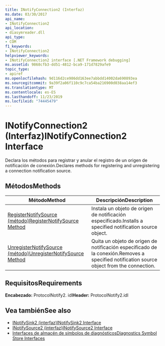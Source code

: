 ```yaml
---
title: INotifyConnection2 (Interfaz)
ms.date: 03/30/2017
api_name:
- INotifyConnection2
api_location:
- diasymreader.dll
api_type:
- COM
f1_keywords:
- INotifyConnection2
helpviewer_keywords:
- INotifyConnection2 interface [.NET Framework debugging]
ms.assetid: 9868cfb3-dd51-4812-bca9-171d7829afe9
topic_type:
- apiref
ms.openlocfilehash: 9d116d2ce986dd163ee7abbdd14002da690893ea
ms.sourcegitcommit: 9a39f2a06f110c9c7ca54ba216900d038aa14ef3
ms.translationtype: MT
ms.contentlocale: es-ES
ms.lasthandoff: 11/23/2019
ms.locfileid: "74445479"
---
```

# <a name="inotifyconnection2-interface"></a><span data-ttu-id="86aa0-102">INotifyConnection2 (Interfaz)</span><span class="sxs-lookup"><span data-stu-id="86aa0-102">INotifyConnection2 Interface</span></span>
<span data-ttu-id="86aa0-103">Declara los métodos para registrar y anular el registro de un origen de notificación de conexión.</span><span class="sxs-lookup"><span data-stu-id="86aa0-103">Declares methods for registering and unregistering a connection notification source.</span></span>  
  
## <a name="methods"></a><span data-ttu-id="86aa0-104">Métodos</span><span class="sxs-lookup"><span data-stu-id="86aa0-104">Methods</span></span>  
  
|<span data-ttu-id="86aa0-105">Método</span><span class="sxs-lookup"><span data-stu-id="86aa0-105">Method</span></span>|<span data-ttu-id="86aa0-106">Descripción</span><span class="sxs-lookup"><span data-stu-id="86aa0-106">Description</span></span>|  
|------------|-----------------|  
|[<span data-ttu-id="86aa0-107">RegisterNotifySource (método)</span><span class="sxs-lookup"><span data-stu-id="86aa0-107">RegisterNotifySource Method</span></span>](../../../../docs/framework/unmanaged-api/diagnostics/inotifyconnection2-registernotifysource-method.md)|<span data-ttu-id="86aa0-108">Instala un objeto de origen de notificación especificado.</span><span class="sxs-lookup"><span data-stu-id="86aa0-108">Installs a specified notification source object.</span></span>|  
|[<span data-ttu-id="86aa0-109">UnregisterNotifySource (método)</span><span class="sxs-lookup"><span data-stu-id="86aa0-109">UnregisterNotifySource Method</span></span>](../../../../docs/framework/unmanaged-api/diagnostics/inotifyconnection2-unregisternotifysource-method.md)|<span data-ttu-id="86aa0-110">Quita un objeto de origen de notificación especificado de la conexión.</span><span class="sxs-lookup"><span data-stu-id="86aa0-110">Removes a specified notification source object from the connection.</span></span>|  
  
## <a name="requirements"></a><span data-ttu-id="86aa0-111">Requisitos</span><span class="sxs-lookup"><span data-stu-id="86aa0-111">Requirements</span></span>  
 <span data-ttu-id="86aa0-112">**Encabezado:** ProtocolNotify2. idl</span><span class="sxs-lookup"><span data-stu-id="86aa0-112">**Header:** ProtocolNotify2.idl</span></span>  
  
## <a name="see-also"></a><span data-ttu-id="86aa0-113">Vea también</span><span class="sxs-lookup"><span data-stu-id="86aa0-113">See also</span></span>

- [<span data-ttu-id="86aa0-114">INotifySink2 (interfaz)</span><span class="sxs-lookup"><span data-stu-id="86aa0-114">INotifySink2 Interface</span></span>](../../../../docs/framework/unmanaged-api/diagnostics/inotifysink2-interface.md)
- [<span data-ttu-id="86aa0-115">INotifySource2 (interfaz)</span><span class="sxs-lookup"><span data-stu-id="86aa0-115">INotifySource2 Interface</span></span>](../../../../docs/framework/unmanaged-api/diagnostics/inotifysource2-interface.md)
- [<span data-ttu-id="86aa0-116">Interfaces de almacén de símbolos de diagnósticos</span><span class="sxs-lookup"><span data-stu-id="86aa0-116">Diagnostics Symbol Store Interfaces</span></span>](../../../../docs/framework/unmanaged-api/diagnostics/diagnostics-symbol-store-interfaces.md)
